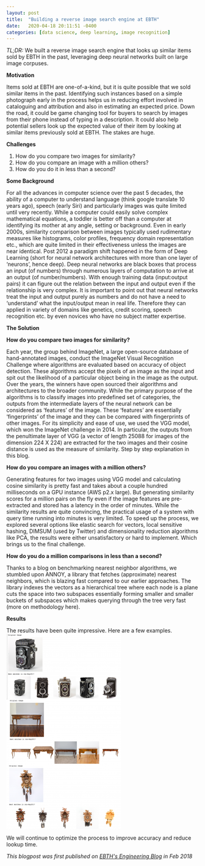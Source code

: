 ```yaml
---
layout: post
title:  "Building a reverse image search engine at EBTH"
date:   2020-04-18 20:11:51 -0400
categories: [data science, deep learning, image recognition]
---
```



_TL;DR:_ We built a reverse image search engine that looks up similar items sold by EBTH in the past, leveraging deep neural networks built on large image corpuses.
<!--more-->
**Motivation**


Items sold at EBTH are one-of-a-kind, but it is quite possible that we sold similar items in the past. Identifying such instances based on a simple photograph early in the process helps us in reducing effort involved in cataloguing and attribution and also in estimating an expected price. Down the road, it could be game changing tool for buyers to search by images from their phone instead of typing in a description. It could also help potential sellers look up the expected value of their item by looking at similar items previously sold at EBTH. The stakes are huge.


**Challenges**


1. How do you compare two images for similarity?
2. How do you compare an image with a million others?
3. How do you do it in less than a second?


**Some Background**

For all the advances in computer science over the past 5 decades, the ability of a computer to understand language (think google translate 10 years ago), speech (early Siri) and particularly images was quite limited until very recently. While a computer could easily solve complex mathematical equations, a toddler is better off than a computer at identifying its mother at any angle, setting or background. Even in early 2000s, similarity comparison between images typically used rudimentary measures like histograms, color profiles, frequency domain representation etc., which are quite limited in their effectiveness unless the images are near identical.
Post 2012 a paradigm shift happened in the form of Deep Learning (short for neural network architectures with more than one layer of ‘neurons’, hence deep). Deep neural networks are black boxes that process an input (of numbers) through numerous layers of computation to arrive at an output (of number/numbers). With enough training data (input:output pairs) it can figure out the relation between the input and output even if the relationship is very complex. It is important to point out that neural networks treat the input and output purely as numbers and do not have a need to ‘understand’ what the input/output mean in real life. Therefore they can applied in variety of domains like genetics, credit scoring, speech recognition etc. by even novices who have no subject matter expertise.

**The Solution**

**How do you compare two images for similarity?**

Each year, the group behind ImageNet, a large open-source database of hand-annotated images, conduct the ImageNet Visual Recognition Challenge where algorithms are evaluated based on accuracy of object detection. These algorithms accept the pixels of an image as the input and spit out the likelihood of a particular object being in the image as the output. Over the years, the winners have open sourced their algorithms and architectures to the broader community. While the primary purpose of the algorithms is to classify images into predefined set of categories, the outputs from the intermediate layers of the neural network can be considered as ‘features’ of the image.
These ‘features’ are essentially ‘fingerprints’ of the image and they can be compared with fingerprints of other images. For its simplicity and ease of use, we used the VGG model, which won the ImageNet challenge in 2014. In particular, the outputs from the penultimate layer of VGG (a vector of length 25088 for images of the dimension 224 X 224) are extracted for the two images and their cosine distance is used as the measure of similarity. Step by step explanation in this blog.

**How do you compare an images with a million others?**

Generating features for two images using VGG model and calculating cosine similarity is pretty fast and takes about a couple hundred milliseconds on a GPU instance (AWS p2.x large). But generating similarity scores for a million pairs on the fly even if the image features are pre-extracted and stored has a latency in the order of minutes. While the similarity results are quite convincing, the practical usage of a system with query time running into minutes is very limited. To speed up the process, we explored several options like elastic search for vectors, local sensitive hashing, DIMSUM (used by Twitter) and dimensionality reduction algorithms like PCA, the results were either unsatisfactory or hard to implement. Which brings us to the final challenge.

**How do you do a million comparisons in less than a second?**

Thanks to a blog on benchmarking nearest neighbor algorithms, we stumbled upon ANNOY, a library that fetches (approximate) nearest neighbors, which is blazing fast compared to our earlier approaches. The library indexes the vectors as a hierarchical tree where each node is a plane cuts the space into two subspaces essentially forming smaller and smaller buckets of subspaces which makes querying through the tree very fast (more on methodology here).


**Results**

The results have been quite impressive. Here are a few examples.
<br/>
<img src="/assets/reverse1.png" align="center" alt="reverse_results1"/>
<br/>
<img src="/assets/reverse2.png" align="center" alt="reverse_results2"/>
<br/>
<img src="/assets/reverse3.png" align="center" alt="reverse_results3"/>
<br/>

We will continue to optimize the process to improve accuracy and reduce lookup time.


<i> This blogpost was first published on [EBTH's Engineering Blog](https://engineering.ebth.com/building-a-reverse-image-search-engine-for-items-on-ebth-2c0fff8f161d) in Feb 2018</i>
